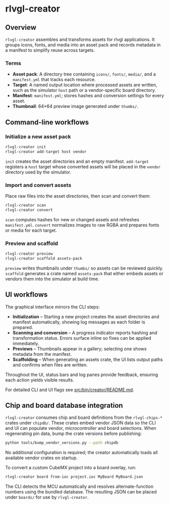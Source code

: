 <!--
README-CREATOR.md - Guide to rlvgl-creator asset workflows.
-->
# rlvgl-creator

## Overview
`rlvgl-creator` assembles and transforms assets for rlvgl applications. It groups icons, fonts, and media into an asset pack and records metadata in a manifest to simplify reuse across targets.

### Terms
- **Asset pack**: A directory tree containing `icons/`, `fonts/`, `media/`, and a `manifest.yml` that tracks each resource.
- **Target**: A named output location where processed assets are written, such as the simulator `host` path or a vendor-specific board directory.
- **Manifest**: `manifest.yml`; stores hashes and conversion settings for every asset.
- **Thumbnail**: 64×64 preview image generated under `thumbs/`.

## Command-line workflows

### Initialize a new asset pack
```bash
rlvgl-creator init
rlvgl-creator add-target host vendor
```
`init` creates the asset directories and an empty manifest. `add-target` registers a `host` target whose converted assets will be placed in the `vendor` directory used by the simulator.

### Import and convert assets
Place raw files into the asset directories, then scan and convert them:
```bash
rlvgl-creator scan
rlvgl-creator convert
```
`scan` computes hashes for new or changed assets and refreshes `manifest.yml`. `convert` normalizes images to raw RGBA and prepares fonts or media for each target.

### Preview and scaffold
```bash
rlvgl-creator preview
rlvgl-creator scaffold assets-pack
```
`preview` writes thumbnails under `thumbs/` so assets can be reviewed quickly. `scaffold` generates a crate named `assets-pack` that either embeds assets or vendors them into the simulator at build time.

## UI workflows
The graphical interface mirrors the CLI steps:
- **Initialization** – Starting a new project creates the asset directories and manifest automatically, showing log messages as each folder is prepared.
- **Scanning and conversion** – A progress indicator reports hashing and transformation status. Errors surface inline so fixes can be applied immediately.
- **Previews** – Thumbnails appear in a gallery; selecting one shows metadata from the manifest.
- **Scaffolding** – When generating an assets crate, the UI lists output paths and confirms when files are written.

Throughout the UI, status bars and log panes provide feedback, ensuring each action yields visible results.

For detailed CLI and UI flags see [src/bin/creator/README.md](./src/bin/creator/README.md).

## Chip and board database integration

`rlvgl-creator` consumes chip and board definitions from the `rlvgl-chips-*` crates under
`chipdb/`. These crates embed vendor JSON data so the CLI and UI can populate vendor,
microcontroller and board selections. When regenerating pin data, bump the crate versions
before publishing:

```bash
python tools/bump_vendor_versions.py --path chipdb
```

No additional configuration is required; the creator automatically loads all available
vendor crates on startup.

To convert a custom CubeMX project into a board overlay, run:

```bash
rlvgl-creator board from-ioc project.ioc MyBoard MyBoard.json
```

The CLI detects the MCU automatically and resolves alternate-function numbers
using the bundled database. The resulting JSON can be placed under `boards/`
for use by `rlvgl-creator`.

